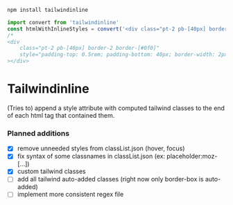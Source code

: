 ```javascript
npm install tailwindinline

import convert from 'tailwindinline'
const htmlWithInlineStyles = convert('<div class="pt-2 pb-[40px] border-2 border-[#0f0]"></div>')
/*
<div 
	class="pt-2 pb-[40px] border-2 border-[#0f0]" 
	style="padding-top: 0.5rem; padding-bottom: 40px; border-width: 2px; border-color: #0f0; box-sizing: border-box;"
></div>
```

# Tailwindinline
(Tries to) append a style attribute with computed tailwind classes to the end of each html tag that contained them.

### Planned additions
- [x] remove unneeded styles from classList.json (hover, focus)
- [x] fix syntax of some classnames in classList.json (ex: placeholder:moz-[...])
- [x] custom tailwind classes
- [ ] add all tailwind auto-added classes (right now only border-box is auto-added)
- [ ] implement more consistent regex file
